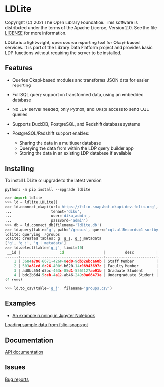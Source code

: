 LDLite
======

Copyright (C) 2021 The Open Library Foundation.  This software is
distributed under the terms of the Apache License, Version 2.0.  See
the file
[LICENSE](https://github.com/library-data-platform/ldlite/blob/master/LICENSE)
for more information.

LDLite is a lightweight, open source reporting tool for Okapi-based
services.  It is part of the Library Data Platform project and
provides basic LDP functions without requiring the server to be
installed.


Features
--------

* Queries Okapi-based modules and transforms JSON data for easier
  reporting

* Full SQL query support on transformed data, using an embedded
  database

* No LDP server needed; only Python, and Okapi access to send CQL
  queries

* Supports DuckDB, PostgreSQL, and Redshift database systems

* PostgreSQL/Redshift support enables:
  * Sharing the data in a multiuser database
  * Querying the data from within the LDP query builder app
  * Storing the data in an existing LDP database if available


Installing
----------

To install LDLite or upgrade to the latest version:

```
python3 -m pip install --upgrade ldlite
```

```python
>>> import ldlite
>>> ld = ldlite.LDLite()
>>> ld.connect_okapi(url='https://folio-snapshot-okapi.dev.folio.org',
...                  tenant='diku',
...                  user='diku_admin',
...                  password='admin')
>>> db = ld.connect_db(filename='ldlite.db')
>>> ld.query(table='g', path='/groups', query='cql.allRecords=1 sortby id')
ldlite: querying: /groups
ldlite: created tables: g, g_j, g_j_metadata                                                                                            
['g', 'g_j', 'g_j_metadata']
>>> ld.select(table='g_j', limit=10)
 __id |                  id                  |         desc          | expiration_offset_in_days |   group   
------+--------------------------------------+-----------------------+---------------------------+-----------
    1 | 3684a786-6671-4268-8ed0-9db82ebca60b | Staff Member          |                       730 | staff     
    2 | 503a81cd-6c26-400f-b620-14c08943697c | Faculty Member        |                       365 | faculty   
    3 | ad0bc554-d5bc-463c-85d1-5562127ae91b | Graduate Student      |                           | graduate  
    4 | bdc2b6d4-5ceb-4a12-ab46-249b9a68473e | Undergraduate Student |                           | undergrad 
(4 rows)

>>> ld.to_csv(table='g_j', filename='groups.csv')
```


Examples
--------

* [An example running in Jupyter
Notebook](https://github.com/library-data-platform/ldlite/blob/main/examples/example.md)

[Loading sample data from
folio-snapshot](https://github.com/library-data-platform/ldlite/blob/main/examples/snapshot.py)


Documentation
-------------

[API documentation](https://library-data-platform.github.io/ldlite/ldlite.html)



Issues
------

[Bug reports](https://github.com/library-data-platform/ldlite/issues)


